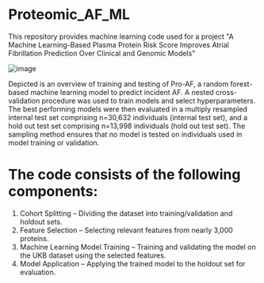 # Proteomic_AF_ML

This repository provides machine learning code used for a project "A Machine Learning-Based Plasma Protein Risk Score Improves Atrial Fibrillation Prediction Over Clinical and Genomic Models" 

![image](https://github.com/user-attachments/assets/516278d4-8500-464a-8b0a-3f7a65724bf3)

Depicted is an overview of training and testing of Pro-AF, a random forest-based machine learning model to predict incident AF. A nested cross-validation procedure was used to train models and select hyperparameters. The best performing models were then evaluated in a multiply resampled internal test set comprising n=30,632 individuals (internal test set), and a hold out test set comprising n=13,998 individuals (hold out test set). The sampling method ensures that no model is tested on individuals used in model training or validation.

# The code consists of the following components:
1. Cohort Splitting – Dividing the dataset into training/validation and holdout sets.
2. Feature Selection – Selecting relevant features from nearly 3,000 proteins.
3. Machine Learning Model Training – Training and validating the model on the UKB dataset using the selected features.
4. Model Application – Applying the trained model to the holdout set for evaluation.
